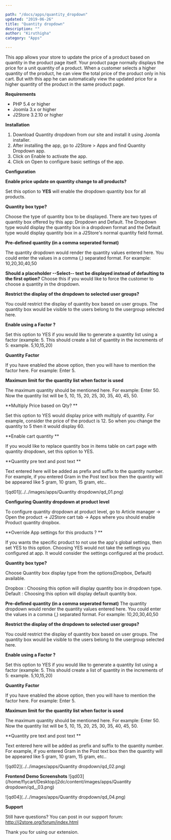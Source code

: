 ```yaml
---

path: "/docs/apps/quantity_dropdown"
updated: "2019-06-26"
title: "Quantity dropdown"
description: ""
author: "Kiruthigha"
category: "Apps"

---
```



This app allows your store to update the price of a product based on quantity in the product page itself. Your product page normally displays the price for a unit quantity of a product. When a customer selects a higher quantity of the product, he can view the total price of the product only in his cart. But with this app he can automatically view the updated price for a higher quantity of the product in the same product page.

**Requirements**

* PHP 5.4 or higher
* Joomla 3.x or higher
* J2Store 3.2.10 or higher

**Installation**

1. Download Quantity dropdown from our site and install it using Joomla installer.
2. After installing the app, go to J2Store > Apps and find Quantity Dropdown app.
3. Click on Enable to activate the app.
4. Click on Open to configure basic settings of the app.

**Configuration**

**Enable price update on quantity change to all products?**

Set this option to **YES** will enable the dropdown quantity box for all products.

**Quantity box type?**

Choose the type of quantity box to be displayed. There are two types of quantity box offered by this app: Dropdown and Default. The Dropdown type would display the quantity box in a dropdown format and the Default type would display quantity box in a J2Store's normal quantity field format. 

**Pre-defined quantity (in a comma seperated format)**

The quantity dropdown would render the quantity values entered here. You could enter the values in a comma (,) separated format. For example: 10,20,30,40,50

**Should a placeholder --Select-- text be displayed instead of defaulting to the first option?**
Choose this if you would like to force the customer to choose a quantity in the dropdown.

**Restrict the display of the dropdown to selected user groups?**

You could restrict the display of quantity box based on user groups. The quantity box would be visible to the users belong to the usergroup selected here. 

**Enable using a Factor ?**

Set this option to YES if you would like to generate a quantity list using a factor (example: 5. This should create a list of quantity in the increments of 5: example. 5,10,15,20)

**Quantity Factor**

If you have enabled the above option, then you will have to mention the factor here.
For example: Enter 5. 

**Maximum limit for the quantity list when factor is used**

The maximum quantity should be mentioned here. For example: Enter 50. 
Now the quantity list will be 5, 10, 15, 20, 25, 30, 35, 40, 45, 50.

**Multiply Price based on Qty? **

Set this option to YES would display price with multiply of quantity.
For example, consider the price of the product is 12. So when you change the quantity to 5 then it would display 60.

**Enable cart quantity **

If you would like to replace quantity box in items table on cart page with quantity dropdown, set this option to YES. 

**Quantity pre text and post text **

Text entered here will be added as prefix and suffix to the quantity number.
For example, if you entered Gram in the Post text box then the quantity will be appeared like 5 gram, 10 gram, 15 gram, etc..

![qd01](../../images/apps/Quantity dropdown/qd_01.png)

**Configuring Quantity dropdown at product level**

To configure quantity dropdown at product level, go to Article manager -> Open the product -> J2Store cart tab -> Apps where you should enable Product quantity dropbox. 

**Override App settings for this products ? **

If you wants the specific product to not use the app's global settings, then set YES to this option. Choosing YES would not take the settings you configured at app. It would consider the settings configured at the product.

**Quantity box type?**

Choose Quantity box display type from the options(Dropbox, Default) available.

Dropbox : Choosing this option will display quantity box in dropdown type.
Default : Choosing this option will display default quantity box.

**Pre-defined quantity (in a comma seperated format)**
The quantity dropdown would render the quantity values entered here. You could enter the values in a comma (,) separated format. For example: 10,20,30,40,50

**Restrict the display of the dropdown to selected user groups?**

You could restrict the display of quantity box based on user groups. The quantity box would be visible to the users belong to the usergroup selected here. 

**Enable using a Factor ?**

Set this option to YES if you would like to generate a quantity list using a factor (example: 5. This should create a list of quantity in the increments of 5: example. 5,10,15,20)

**Quantity Factor**

If you have enabled the above option, then you will have to mention the factor here.
For example: Enter 5. 

**Maximum limit for the quantity list when factor is used**

The maximum quantity should be mentioned here. For example: Enter 50. 
Now the quantity list will be 5, 10, 15, 20, 25, 30, 35, 40, 45, 50.

**Quantity pre text and post text **

Text entered here will be added as prefix and suffix to the quantity number.
For example, if you entered Gram in the Post text box then the quantity will be appeared like 5 gram, 10 gram, 15 gram, etc.. 

![qd02](../../images/apps/Quantity dropdown/qd_02.png)

**Frontend Demo Screenshots**
![qd03](/home/flycart/Desktop/j2dc/content/images/apps/Quantity dropdown/qd__03.png)

![qd04](../../images/apps/Quantity dropdown/qd_04.png)


**Support**

Still have questions? You can post in our support forum: http://j2store.org/forum/index.html

Thank you for using our extension.


